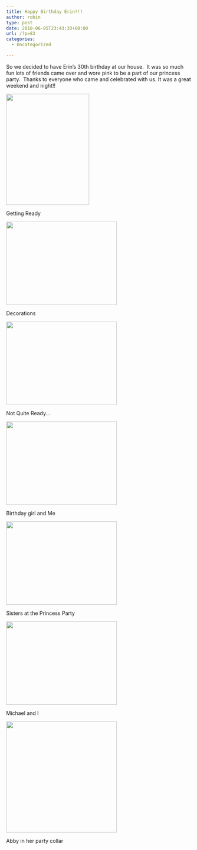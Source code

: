 ```yaml
---
title: Happy Birthday Erin!!!
author: robin
type: post
date: 2010-06-05T23:43:33+00:00
url: /?p=83
categories:
  - Uncategorized

---
```

So we decided to have Erin&#8217;s 30th birthday at our house.  It was so much fun lots of friends came over and wore pink to be a part of our princess party.  Thanks to everyone who came and celebrated with us. It was a great weekend and night!!

<div id="attachment_84" style="width: 235px" class="wp-caption aligncenter">
  <a href="http://robinandmike.com/wp-content/uploads/2010/06/IMG_0638.jpg"><img class="size-medium wp-image-84" title="Getting Ready for the Party" src="http://robinandmike.com/wp-content/uploads/2010/06/IMG_0638-225x300.jpg" alt="" width="225" height="300" srcset="http://robinandmike.com/wp-content/uploads/2010/06/IMG_0638-225x300.jpg 225w, http://robinandmike.com/wp-content/uploads/2010/06/IMG_0638-768x1024.jpg 768w, http://robinandmike.com/wp-content/uploads/2010/06/IMG_0638.jpg 1536w" sizes="(max-width: 225px) 100vw, 225px" /></a>
  
  <p class="wp-caption-text">
    Getting Ready
  </p>
</div>

<div id="attachment_85" style="width: 310px" class="wp-caption aligncenter">
  <a href="http://robinandmike.com/wp-content/uploads/2010/06/IMG_0482.jpg"><img class="size-medium wp-image-85" title="Decorations" src="http://robinandmike.com/wp-content/uploads/2010/06/IMG_0482-300x225.jpg" alt="" width="300" height="225" srcset="http://robinandmike.com/wp-content/uploads/2010/06/IMG_0482-300x225.jpg 300w, http://robinandmike.com/wp-content/uploads/2010/06/IMG_0482-1024x768.jpg 1024w" sizes="(max-width: 300px) 100vw, 300px" /></a>
  
  <p class="wp-caption-text">
    Decorations
  </p>
</div>

<div id="attachment_87" style="width: 310px" class="wp-caption aligncenter">
  <a href="http://robinandmike.com/wp-content/uploads/2010/06/IMG_0484.jpg"><img class="size-medium wp-image-87" title="IMG_0484" src="http://robinandmike.com/wp-content/uploads/2010/06/IMG_0484-300x225.jpg" alt="" width="300" height="225" srcset="http://robinandmike.com/wp-content/uploads/2010/06/IMG_0484-300x225.jpg 300w, http://robinandmike.com/wp-content/uploads/2010/06/IMG_0484-1024x768.jpg 1024w" sizes="(max-width: 300px) 100vw, 300px" /></a>
  
  <p class="wp-caption-text">
    Not Quite Ready...
  </p>
</div>

<div id="attachment_86" style="width: 310px" class="wp-caption aligncenter">
  <a href="http://robinandmike.com/wp-content/uploads/2010/06/IMG_0483.jpg"><img class="size-medium wp-image-86" title="IMG_0483" src="http://robinandmike.com/wp-content/uploads/2010/06/IMG_0483-300x225.jpg" alt="" width="300" height="225" srcset="http://robinandmike.com/wp-content/uploads/2010/06/IMG_0483-300x225.jpg 300w, http://robinandmike.com/wp-content/uploads/2010/06/IMG_0483-1024x768.jpg 1024w" sizes="(max-width: 300px) 100vw, 300px" /></a>
  
  <p class="wp-caption-text">
    Birthday girl and Me
  </p>
</div>

<div id="attachment_89" style="width: 310px" class="wp-caption aligncenter">
  <a href="http://robinandmike.com/wp-content/uploads/2010/06/IMG_0488.jpg"><img class="size-medium wp-image-89" title="IMG_0488" src="http://robinandmike.com/wp-content/uploads/2010/06/IMG_0488-300x225.jpg" alt="" width="300" height="225" srcset="http://robinandmike.com/wp-content/uploads/2010/06/IMG_0488-300x225.jpg 300w, http://robinandmike.com/wp-content/uploads/2010/06/IMG_0488-1024x768.jpg 1024w" sizes="(max-width: 300px) 100vw, 300px" /></a>
  
  <p class="wp-caption-text">
    Sisters at the Princess Party
  </p>
</div>

<div id="attachment_90" style="width: 310px" class="wp-caption aligncenter">
  <a href="http://robinandmike.com/wp-content/uploads/2010/06/IMG_0489.jpg"><img class="size-medium wp-image-90" title="IMG_0489" src="http://robinandmike.com/wp-content/uploads/2010/06/IMG_0489-300x225.jpg" alt="" width="300" height="225" srcset="http://robinandmike.com/wp-content/uploads/2010/06/IMG_0489-300x225.jpg 300w, http://robinandmike.com/wp-content/uploads/2010/06/IMG_0489-1024x768.jpg 1024w" sizes="(max-width: 300px) 100vw, 300px" /></a>
  
  <p class="wp-caption-text">
    Michael and I
  </p>
</div>

<div id="attachment_91" style="width: 310px" class="wp-caption aligncenter">
  <a href="http://robinandmike.com/wp-content/uploads/2010/06/IMG_0652.jpg"><img class="size-medium wp-image-91" title="IMG_0652" src="http://robinandmike.com/wp-content/uploads/2010/06/IMG_0652-300x300.jpg" alt="" width="300" height="300" srcset="http://robinandmike.com/wp-content/uploads/2010/06/IMG_0652-300x300.jpg 300w, http://robinandmike.com/wp-content/uploads/2010/06/IMG_0652-150x150.jpg 150w, http://robinandmike.com/wp-content/uploads/2010/06/IMG_0652-1024x1024.jpg 1024w, http://robinandmike.com/wp-content/uploads/2010/06/IMG_0652.jpg 1536w" sizes="(max-width: 300px) 100vw, 300px" /></a>
  
  <p class="wp-caption-text">
    Abby in her party collar
  </p>
</div>